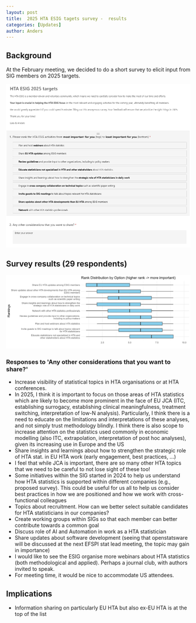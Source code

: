 ```yaml
---
layout: post
title:  2025 HTA ESIG tagets survey -  results
categories: [Updates]
author: Anders
---
```


## Background

At the February meeting, we decided to do a short survey to elicit input from SIG members on 2025 targets.

![Survey text](/downloads/2025-02-24-esig-targets-survey-text.png)

## Survey results (29 respondents)

![Survey text](/downloads/2025-02-24-esig-targets-survey-results.png)


### Responses to 'Any other considerations that you want to share?'

- Increase visibility of statistical topics in HTA organisations or at HTA conferences.
- In 2025, I think it is important to focus on those areas of HTA statistics which are likely to become more prominent in the face of EU JCA (ITC, establishing surrogacy, establishing clinical meaningfulness, treatment switching, interpretation of low-N analysis).  Particularly, I think there is a need to educate on the limitations and interpretations of these analyses, and not simply trust methodology blindly. I think there is also scope to increase attention on the statistics used commonly in economic modelling (also ITC, extrapolation, interpretation of post hoc analyses), given its increasing use in Europe and the US
- Share insights and learnings about how to strengthen the strategic role of HTA stat. in EU HTA work (early engagement, best practices, ...)
- I feel that while JCA is important, there are so many other HTA topics that we need to be careful to not lose sight of these too!
- Some initiatives within the SIG started in 2024 to help us understand how HTA statistics is supported within different companies (e.g., proposed survey).  This could be useful for us all to help us consider best practices in how we are positioned and how we work with cross-functional colleagues
- Topics about recruitment. How can we better select suitable candidates for HTA statisticians in our companies?
- Create working groups within SIGs so that each member can better contribute towards a common goal
- Discuss role of AI and Automation in work as a HTA statistician
- Share updates about software development (seeing that openstatsware will be discussed at the next EFSPI stat lead meeting, the topic may gain in importance)
- I would like to see the ESIG organise more webinars about HTA statistics (both methodological and applied). Perhaps a journal club, with authors invited to speak.
- For meeting time, it would be nice to accommodate US attendees.

## Implications

- Information sharing on particularly EU HTA but also ex-EU HTA is at the top of the list

